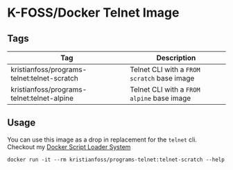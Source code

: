 # K-FOSS/Docker Telnet Image

## Tags

| Tag                                         | Description                                 |
| ------------------------------------------- | ------------------------------------------- |
| kristianfoss/programs-telnet:telnet-scratch | Telnet CLI with a `FROM scratch` base image |
| kristianfoss/programs-telnet:telnet-alpine  | Telnet CLI with a `FROM alpine` base image  |

## Usage

You can use this image as a drop in replacement for the `telnet` cli. Checkout my [Docker Script Loader System](https://github.com/K-FOSS/Docker/blob/master/Scripts/bin/telnet)

```
docker run -it --rm kristianfoss/programs-telnet:telnet-scratch --help
```
